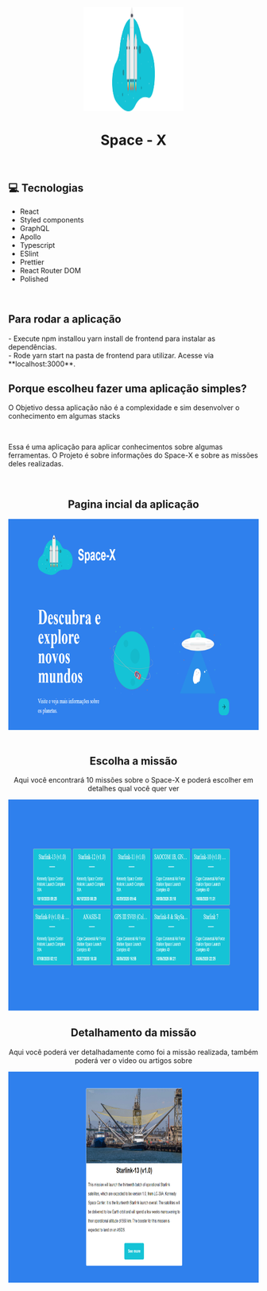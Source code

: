 <h1 align="center">
<br>
<img src="./src/assets/images/rocket.svg" height="210" alt="Space-X" width="200">
<br>
<br>
Space - X
</h1>
<br>

## :computer: Tecnologias

- React
- Styled components
- GraphQL
- Apollo
- Typescript
- ESlint
- Prettier
- React Router DOM
- Polished

<br>

<h2> Para rodar a aplicação </h2>
 - Execute npm installou yarn install de frontend para instalar as dependências.
 <br>
 - Rode yarn start na pasta de frontend para utilizar. Acesse via **localhost:3000**.
 <br>
<h2> Porque escolheu fazer uma aplicação simples? </h2>
<p> O Objetivo dessa aplicação não é a complexidade e sim desenvolver o conhecimento em algumas stacks </p>
<br>
<p> Essa é uma aplicação para aplicar conhecimentos sobre algumas ferramentas.
O Projeto é sobre informações do Space-X e sobre as missões deles realizadas.</p>
<br>

<div align="center">
<h2> Pagina incial da aplicação</h2>
<img src="./src/assets/images/landing_page.PNG" alt="Detalhes da missão do Space X" height="425">
</div>
<br>

<div align="center">
<h2> Escolha a missão </h2>
<p> Aqui você encontrará 10 missões sobre o Space-X e poderá escolher em detalhes qual você quer ver </p>
<img src="./src/assets/images/missions.PNG" alt="Detalhes da missão do Space X" height="425">
</div>

<div align="center">
<h2> Detalhamento da missão</h2>
<p> Aqui você poderá ver detalhadamente como foi a missão realizada, também poderá ver o video ou artigos sobre </p>
<img src="./src/assets/images/details_mission.PNG" alt="Detalhes da missão do Space X" height="425">
</div>
